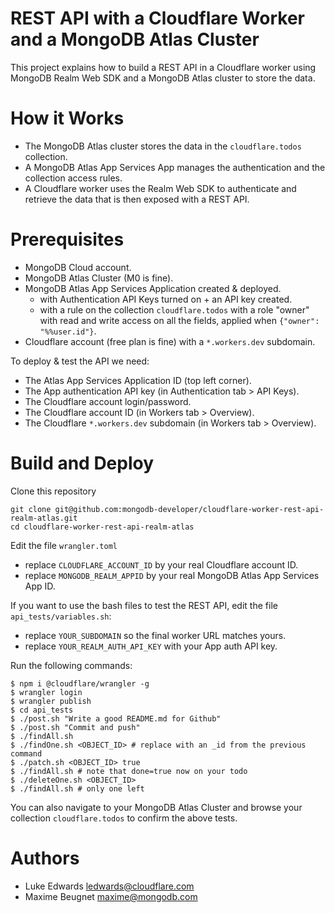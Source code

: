 # REST API with a Cloudflare Worker and a MongoDB Atlas Cluster

This project explains how to build a REST API in a Cloudflare worker using MongoDB Realm Web SDK and a MongoDB Atlas cluster to store the data.

# How it Works

- The MongoDB Atlas cluster stores the data in the `cloudflare.todos` collection.
- A MongoDB Atlas App Services App manages the authentication and the collection access rules.
- A Cloudflare worker uses the Realm Web SDK to authenticate and retrieve the data that is then exposed with a REST API.

# Prerequisites

- MongoDB Cloud account.
- MongoDB Atlas Cluster (M0 is fine).
- MongoDB Atlas App Services Application created & deployed.
  - with Authentication API Keys turned on + an API key created.
  - with a rule on the collection `cloudflare.todos` with a role "owner" with read and write access on all the fields, applied when `{"owner": "%%user.id"}`.
- Cloudflare account (free plan is fine) with a `*.workers.dev` subdomain.

To deploy & test the API we need:
- The Atlas App Services Application ID (top left corner).
- The App authentication API key (in Authentication tab > API Keys).
- The Cloudflare account login/password.
- The Cloudflare account ID (in Workers tab > Overview).
- The Cloudflare `*.workers.dev` subdomain (in Workers tab > Overview).

# Build and Deploy

Clone this repository
```shell
git clone git@github.com:mongodb-developer/cloudflare-worker-rest-api-realm-atlas.git
cd cloudflare-worker-rest-api-realm-atlas
```

Edit the file `wrangler.toml`
- replace `CLOUDFLARE_ACCOUNT_ID` by your real Cloudflare account ID.
- replace `MONGODB_REALM_APPID` by your real MongoDB Atlas App Services App ID.

If you want to use the bash files to test the REST API, edit the file `api_tests/variables.sh`:
- replace `YOUR_SUBDOMAIN` so the final worker URL matches yours.
- replace `YOUR_REALM_AUTH_API_KEY` with your App auth API key.

Run the following commands:

```shell
$ npm i @cloudflare/wrangler -g
$ wrangler login
$ wrangler publish
$ cd api_tests
$ ./post.sh "Write a good README.md for Github"
$ ./post.sh "Commit and push"
$ ./findAll.sh
$ ./findOne.sh <OBJECT_ID> # replace with an _id from the previous command
$ ./patch.sh <OBJECT_ID> true
$ ./findAll.sh # note that done=true now on your todo
$ ./deleteOne.sh <OBJECT_ID>
$ ./findAll.sh # only one left
```

You can also navigate to your MongoDB Atlas Cluster and browse your collection `cloudflare.todos` to confirm the above tests.

# Authors

- Luke Edwards <ledwards@cloudflare.com>
- Maxime Beugnet <maxime@mongodb.com>
